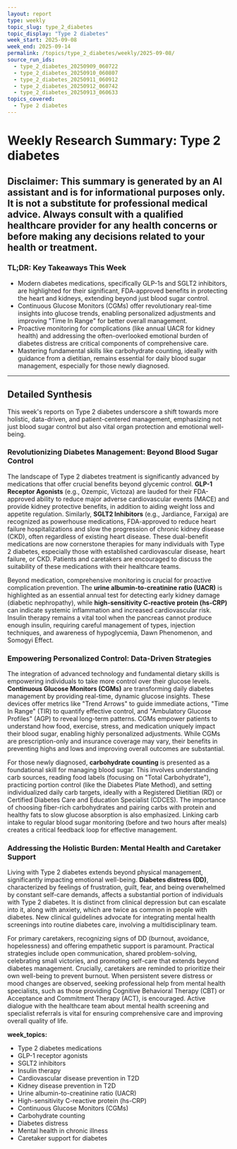 ```yaml
---
layout: report
type: weekly
topic_slug: type_2_diabetes
topic_display: "Type 2 diabetes"
week_start: 2025-09-08
week_end: 2025-09-14
permalink: /topics/type_2_diabetes/weekly/2025-09-08/
source_run_ids:
  - type_2_diabetes_20250909_060722
  - type_2_diabetes_20250910_060807
  - type_2_diabetes_20250911_060912
  - type_2_diabetes_20250912_060742
  - type_2_diabetes_20250913_060633
topics_covered:
  - Type 2 diabetes
---
```


# Weekly Research Summary: Type 2 diabetes

**Disclaimer:** This summary is generated by an AI assistant and is for informational purposes only. It is not a substitute for professional medical advice. Always consult with a qualified healthcare provider for any health concerns or before making any decisions related to your health or treatment.
---
### **TL;DR: Key Takeaways This Week**
- Modern diabetes medications, specifically GLP-1s and SGLT2 inhibitors, are highlighted for their significant, FDA-approved benefits in protecting the heart and kidneys, extending beyond just blood sugar control.
- Continuous Glucose Monitors (CGMs) offer revolutionary real-time insights into glucose trends, enabling personalized adjustments and improving "Time In Range" for better overall management.
- Proactive monitoring for complications (like annual UACR for kidney health) and addressing the often-overlooked emotional burden of diabetes distress are critical components of comprehensive care.
- Mastering fundamental skills like carbohydrate counting, ideally with guidance from a dietitian, remains essential for daily blood sugar management, especially for those newly diagnosed.
---
## Detailed Synthesis

This week's reports on Type 2 diabetes underscore a shift towards more holistic, data-driven, and patient-centered management, emphasizing not just blood sugar control but also vital organ protection and emotional well-being.

### Revolutionizing Diabetes Management: Beyond Blood Sugar Control

The landscape of Type 2 diabetes treatment is significantly advanced by medications that offer crucial benefits beyond glycemic control. **GLP-1 Receptor Agonists** (e.g., Ozempic, Victoza) are lauded for their FDA-approved ability to reduce major adverse cardiovascular events (MACE) and provide kidney protective benefits, in addition to aiding weight loss and appetite regulation. Similarly, **SGLT2 Inhibitors** (e.g., Jardiance, Farxiga) are recognized as powerhouse medications, FDA-approved to reduce heart failure hospitalizations and slow the progression of chronic kidney disease (CKD), often regardless of existing heart disease. These dual-benefit medications are now cornerstone therapies for many individuals with Type 2 diabetes, especially those with established cardiovascular disease, heart failure, or CKD. Patients and caretakers are encouraged to discuss the suitability of these medications with their healthcare teams.

Beyond medication, comprehensive monitoring is crucial for proactive complication prevention. The **urine albumin-to-creatinine ratio (UACR)** is highlighted as an essential annual test for detecting early kidney damage (diabetic nephropathy), while **high-sensitivity C-reactive protein (hs-CRP)** can indicate systemic inflammation and increased cardiovascular risk. Insulin therapy remains a vital tool when the pancreas cannot produce enough insulin, requiring careful management of types, injection techniques, and awareness of hypoglycemia, Dawn Phenomenon, and Somogyi Effect.

### Empowering Personalized Control: Data-Driven Strategies

The integration of advanced technology and fundamental dietary skills is empowering individuals to take more control over their glucose levels. **Continuous Glucose Monitors (CGMs)** are transforming daily diabetes management by providing real-time, dynamic glucose insights. These devices offer metrics like "Trend Arrows" to guide immediate actions, "Time In Range" (TIR) to quantify effective control, and "Ambulatory Glucose Profiles" (AGP) to reveal long-term patterns. CGMs empower patients to understand how food, exercise, stress, and medication uniquely impact their blood sugar, enabling highly personalized adjustments. While CGMs are prescription-only and insurance coverage may vary, their benefits in preventing highs and lows and improving overall outcomes are substantial.

For those newly diagnosed, **carbohydrate counting** is presented as a foundational skill for managing blood sugar. This involves understanding carb sources, reading food labels (focusing on "Total Carbohydrate"), practicing portion control (like the Diabetes Plate Method), and setting individualized daily carb targets, ideally with a Registered Dietitian (RD) or Certified Diabetes Care and Education Specialist (CDCES). The importance of choosing fiber-rich carbohydrates and pairing carbs with protein and healthy fats to slow glucose absorption is also emphasized. Linking carb intake to regular blood sugar monitoring (before and two hours after meals) creates a critical feedback loop for effective management.

### Addressing the Holistic Burden: Mental Health and Caretaker Support

Living with Type 2 diabetes extends beyond physical management, significantly impacting emotional well-being. **Diabetes distress (DD)**, characterized by feelings of frustration, guilt, fear, and being overwhelmed by constant self-care demands, affects a substantial portion of individuals with Type 2 diabetes. It is distinct from clinical depression but can escalate into it, along with anxiety, which are twice as common in people with diabetes. New clinical guidelines advocate for integrating mental health screenings into routine diabetes care, involving a multidisciplinary team.

For primary caretakers, recognizing signs of DD (burnout, avoidance, hopelessness) and offering empathetic support is paramount. Practical strategies include open communication, shared problem-solving, celebrating small victories, and promoting self-care that extends beyond diabetes management. Crucially, caretakers are reminded to prioritize their own well-being to prevent burnout. When persistent severe distress or mood changes are observed, seeking professional help from mental health specialists, such as those providing Cognitive Behavioral Therapy (CBT) or Acceptance and Commitment Therapy (ACT), is encouraged. Active dialogue with the healthcare team about mental health screening and specialist referrals is vital for ensuring comprehensive care and improving overall quality of life.

**week_topics:**
- Type 2 diabetes medications
- GLP-1 receptor agonists
- SGLT2 inhibitors
- Insulin therapy
- Cardiovascular disease prevention in T2D
- Kidney disease prevention in T2D
- Urine albumin-to-creatinine ratio (UACR)
- High-sensitivity C-reactive protein (hs-CRP)
- Continuous Glucose Monitors (CGMs)
- Carbohydrate counting
- Diabetes distress
- Mental health in chronic illness
- Caretaker support for diabetes
